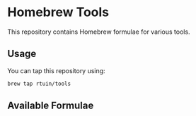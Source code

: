 # Homebrew Tools

This repository contains Homebrew formulae for various tools.

## Usage

You can tap this repository using:

```bash
brew tap rtuin/tools
```

## Available Formulae

<!-- List of available formulae will be added here -->
